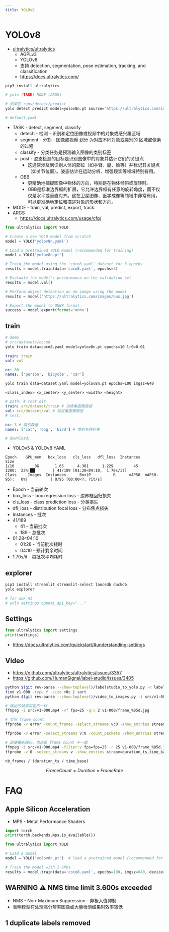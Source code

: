 ```yaml
---
title: YOLOv8
---
```


# YOLOv8

- [ultralytics/ultralytics](https://github.com/ultralytics/ultralytics)
  - AGPLv3
  - YOLOv8
  - 支持 detection, segmentation, pose estimation, tracking, and classification
  - https://docs.ultralytics.com/

```bash
pip3 install ultralytics
```

```bash
# yolo [TASK] MODE [ARGS]

# 结果在 runs/detect/predict
yolo detect predict model=yolov8n.pt source='https://ultralytics.com/images/bus.jpg'

# default.yaml
```

- TASK - detect, segment, classify
  - detech - 检测 - 识别和定位图像或视频中的对象或感兴趣区域
  - segment - 分割 - 图像或视频 划分 为对应不同对象或类别的 区域或像素的过程
  - classify - 分类任务是预测输入图像的类别标签
  - post - 姿态检测的目标是识别图像中的对象并估计它们的关键点
    - 这通常涉及到识别人体的部位（如手臂、腿、脸等）并标记其关键点（如关节位置）。姿态估计在运动分析、增强现实等领域特别有用。
  - OBB
    - 更精确地捕捉图像中物体的方向，特别是在物体倾斜或旋转时。
    - OBB是标准边界框的扩展，它允许边界框有任意的旋转角度，而不仅仅是水平或垂直对齐。这在卫星图像、医学成像等领域中非常有用，可以更准确地定位和描述对象的形状和方向。
- MODE - train, val, predict, export, track
- ARGS
  - https://docs.ultralytics.com/usage/cfg/

```py
from ultralytics import YOLO

# Create a new YOLO model from scratch
model = YOLO('yolov8n.yaml')

# Load a pretrained YOLO model (recommended for training)
model = YOLO('yolov8n.pt')

# Train the model using the 'coco8.yaml' dataset for 3 epochs
results = model.train(data='coco8.yaml', epochs=3)

# Evaluate the model's performance on the validation set
results = model.val()

# Perform object detection on an image using the model
results = model('https://ultralytics.com/images/bus.jpg')

# Export the model to ONNX format
success = model.export(format='onnx')
```

## train

```bash
# demo
# src/datasets/coco8
yolo train data=coco8.yaml model=yolov8n.pt epochs=10 lr0=0.01
```

```yaml
train: train
val: val

nc: 80
names: ['person', 'bicycle', 'car']
```

```bash
yolo train data=dataset.yaml model=yolov8n.pt epochs=100 imgsz=640
```

```
<class_index> <x_center> <y_center> <width> <height>
```

```yaml title="dataset.yaml"
# path: # root dir
train: src/dataset/train # 训练集图像路径
val: src/dataset/val # 验证集图像路径
# test:

nc: 3 # 类别数量
names: ['cat', 'dog', 'bird'] # 类别名称列表

# download:
```

- YOLOv5 & YOLOv8 YAML

```
Epoch    GPU_mem   box_loss   cls_loss   dfl_loss  Instances       Size
1/10         0G       1.65      4.301      1.229         45       1280:  22%|██▏       | 41/189 [01:28<04:10,  1.70s/it]
Class     Images  Instances      Box(P          R      mAP50  mAP50-95):   0%|          | 0/95 [00:00<?, ?it/s]
```

- Epoch - 当前轮次
- box_loss - box regression loss - 边界框回归损失
- cls_loss - class prediction loss - 分类损失
- dfl_loss - distribution focal loss - 分布焦点损失
- Instances - 批次
- 41/189
  - 41 - 当前批次
  - 189 - 总批次
- 01:28<04:10
  - 01:28 - 当前批次耗时
  - 04:10 - 预计剩余时间
- 1.70s/it - 每批次平均耗时

## explorer

```bash
pip3 install streamlit streamlit-select lancedb duckdb
yolo explorer

# for ask AI
# yolo settings openai_api_key="..."
```

## Settings

```py
from ultralytics import settings
print(settings)
```

- https://docs.ultralytics.com/quickstart/#understanding-settings

## Video

- https://github.com/ultralytics/ultralytics/issues/3357
- https://github.com/HumanSignal/label-studio/issues/3405

```bash
python $(git rev-parse --show-toplevel)/labelstudio_to_yolo.py -n labels.txt -i export.json -o v1-000
find v1-000 -type f -size +0c | sort
python $(git rev-parse --show-toplevel)/video_to_images.py -i src/v1-000.mp4 -o v1-000 -fr 25

# 输出的帧率可能不一样
ffmpeg -i src/v1-000.mp4 -vf fps=25 -q:v 2 v1-000/frame_%05d.jpg

# 实际 frame count
ffprobe -v error -count_frames -select_streams v:0 -show_entries stream=nb_read_frames src/v1-000.mp4

ffprobe -v error -select_streams v:0 -count_packets -show_entries stream=nb_read_packets -of csv=p=0 input.mp4

# 即便重新编码，也还是 frame count 不一致
ffmpeg -i src/v1-000.mp4 -filter:v fps=fps=25 -r 25 v1-000/frame_%05d.jpg
ffprobe -v 0 -select_streams v -show_entries stream=duration_ts,time_base,nb_frames tmp.mp4
```

```
nb_frames / (duration_ts / time_base)
```

$$
FrameCount = Duration × FrameRate
$$

# FAQ

## Apple Silicon Acceleration

- MPS - Metal Performance Shaders

```py
import torch
print(torch.backends.mps.is_available())
```

```py
from ultralytics import YOLO

# Load a model
model = YOLO('yolov8n.pt')  # load a pretrained model (recommended for training)

# Train the model with 2 GPUs
results = model.train(data='coco8.yaml', epochs=100, imgsz=640, device='mps')
```

## WARNING ⚠️ NMS time limit 3.600s exceeded

- NMS - Non-Maximum Suppression - 非极大值抑制
- 表明模型在处理高分辨率图像或大量检测结果时效率较低

## 1 duplicate labels removed
